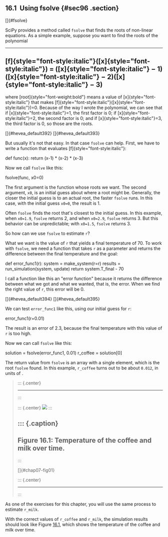 ﻿16.1  Using fsolve {#sec96 .section}
------------------

[]{#fsolve}

SciPy provides a method called `fsolve` that finds the roots of
non-linear equations. As a simple example, suppose you want to find the
roots of the polynomial

  --------------------------------------------------------------------------------------------------------------------------------------------------------------------------------
  [f]{style="font-style:italic"}([x]{style="font-style:italic"}) = ([x]{style="font-style:italic"} − 1)([x]{style="font-style:italic"} − 2)([x]{style="font-style:italic"} − 3) 
  --------------------------------------------------------------------------------------------------------------------------------------------------------------------------------

where [root]{style="font-weight:bold"} means a value of
[x]{style="font-style:italic"} that makes
[f]{style="font-style:italic"}([x]{style="font-style:italic"})=0.
Because of the way I wrote the polynomial, we can see that if
[x]{style="font-style:italic"}=1, the first factor is 0; if
[x]{style="font-style:italic"}=2, the second factor is 0; and if
[x]{style="font-style:italic"}=3, the third factor is 0, so those are
the roots.

[]{#hevea_default392} []{#hevea_default393}

But usually it's not that easy. In that case `fsolve` can help. First,
we have to write a function that evaluates
[f]{style="font-style:italic"}:

def func(x): return (x-1) \* (x-2) \* (x-3)

Now we call `fsolve` like this:

fsolve(func, x0=0)

The first argument is the function whose roots we want. The second
argument, `x0`, is an initial guess about where a root might be.
Generally, the closer the initial guess is to an actual root, the faster
`fsolve` runs. In this case, with the initial guess `x0=0`, the result
is 1.

Often `fsolve` finds the root that's closest to the initial guess. In
this example, when `x0=1.9`, `fsolve` returns 2, and when `x0=2.9`,
`fsolve` returns 3. But this behavior can be unpredictable; with
`x0=1.5`, `fsolve` returns 3.

So how can we use `fsolve` to estimate `r`?

What we want is the value of `r` that yields a final temperature of 70.
To work with `fsolve`, we need a function that takes `r` as a parameter
and returns the difference between the final temperature and the goal:

def error\_func1(r): system = make\_system(r=r) results =
run\_simulation(system, update) return system.T\_final - 70

I call a function like this an "error function\" because it returns the
difference between what we got and what we wanted, that is, the error.
When we find the right value of `r`, this error will be 0.

[]{#hevea_default394} []{#hevea_default395}

We can test `error_func1` like this, using our initial guess for `r`:

error\_func1(r=0.01)

The result is an error of 2.3, because the final temperature with this
value of `r` is too high.

Now we can call `fsolve` like this:

solution = fsolve(error\_func1, 0.01) r\_coffee = solution\[0\]

The return value from `fsolve` is an array with a single element, which
is the root `fsolve` found. In this example, `r_coffee` turns out to be
about `0.012`, in units of .

> ::: {.center}
>
> ------------------------------------------------------------------------
> :::
>
> ::: {.center}
> ![](ModSimPy023.png)
> :::
>
> ::: {.caption}
>   ------------------------------------------------------------
>   Figure 16.1: Temperature of the coffee and milk over time.
>   ------------------------------------------------------------
> :::
>
> []{#chap07-fig01}
>
> ::: {.center}
>
> ------------------------------------------------------------------------
> :::

As one of the exercises for this chapter, you will use the same process
to estimate `r_milk`.

With the correct values of `r_coffee` and `r_milk`, the simulation
results should look like Figure [16.1](#chap07-fig01), which shows the
temperature of the coffee and milk over time.


